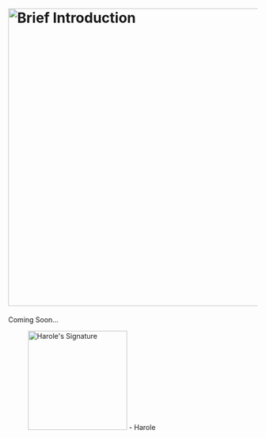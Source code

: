 # <a href="#"><picture><source media="(prefers-color-scheme: light)" type="image/svg+xml" srcset="https://user-images.githubusercontent.com/47141290/194599087-f52c31c4-5ca0-4af3-8a64-a87a262e2e93.svg"><source media="(prefers-color-scheme: dark)" type="image/svg+xml" srcset="https://user-images.githubusercontent.com/47141290/194599084-ba1666d2-a30f-4dbf-8181-207796ba7d24.svg"><img alt="Brief Introduction" title="Brief Introduction" type="image/svg+xml" width="600" loading="lazy" src="https://user-images.githubusercontent.com/47141290/194599087-f52c31c4-5ca0-4af3-8a64-a87a262e2e93.svg"></picture></a>
Coming Soon...

<figure title="Harole's Signature">
<img alt="Harole's Signature" title="Harole's Signature" width="200" src="https://user-images.githubusercontent.com/47141290/194127671-1d720896-257f-4ee0-b13e-d086d6909b26.svg">
<span>- Harole</span>
</figure>
